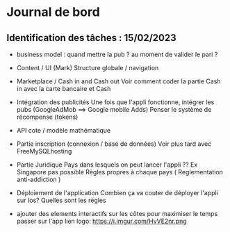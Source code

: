 # Journal de bord 

## Identification des tâches : 15/02/2023

- business model : 
    quand mettre la pub ? au moment de valider le pari ? 
    

- Content / UI (Mark)
    Structure globale / navigation 

- Marketplace / Cash in and Cash out 
    Voir comment coder la partie Cash in avec la carte bancaire
    et Cash
    
- Intégration des publicités 
    Une fois que l'appli fonctionne, intégrer les pubs (GoogleAdMob ==> Google mobile Adds)
    Penser le système de récompense (tokens) 
    
- API cote / modèle mathématique

- Partie inscription (connexion / base de données)
    Voir plus tard avec FreeMySQLhosting



- Partie Juridique
    Pays dans lesquels on peut lancer l'appli ?? Ex Singapore pas possible
    Règles propres à chaque pays ( Reglementation anti-addiction )
- Déploiement de l'application 
    Combien ça va couter de déployer l'appli sur Ios? 
    Quelles sont les règles

- ajouter des elements interactifs sur les côtes pour maximiser le temps passer sur l'app
lien logo: https://i.imgur.com/HvVE2nr.png